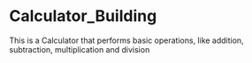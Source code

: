 # Calculator_Building
This is a Calculator that performs basic operations, like addition, subtraction, multiplication and division
